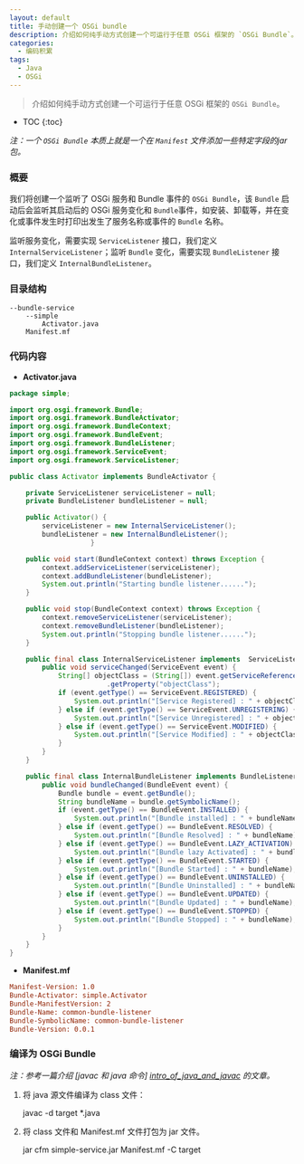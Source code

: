 ```yaml
---
layout: default
title: 手动创建一个 OSGi bundle
description: 介绍如何纯手动方式创建一个可运行于任意 OSGi 框架的 `OSGi Bundle`。
categories: 
  - 编码积累
tags: 
  - Java
  - OSGi
---
```


> 介绍如何纯手动方式创建一个可运行于任意 OSGi 框架的 `OSGi Bundle`。

<!-- more -->
* TOC
{:toc}

*注：一个 `OSGi Bundle` 本质上就是一个在 `Manifest` 文件添加一些特定字段的jar包。*

### 概要

我们将创建一个监听了 OSGi 服务和 Bundle 事件的 `OSGi Bundle`，该 `Bundle` 启动后会监听其启动后的 OSGi 服务变化和 `Bundle`事件，如安装、卸载等，并在变化或事件发生时打印出发生了服务名称或事件的 `Bundle` 名称。

监听服务变化，需要实现 `ServiceListener` 接口，我们定义 `InternalServiceListener`；监听 `Bundle` 变化，需要实现 `BundleListener` 接口，我们定义 `InternalBundleListener`。

### 目录结构

```
--bundle-service
    --simple
        Activator.java
    Manifest.mf
```

### 代码内容

* **Activator.java**

```java
package simple;

import org.osgi.framework.Bundle;
import org.osgi.framework.BundleActivator;
import org.osgi.framework.BundleContext;
import org.osgi.framework.BundleEvent;
import org.osgi.framework.BundleListener;
import org.osgi.framework.ServiceEvent;
import org.osgi.framework.ServiceListener;

public class Activator implements BundleActivator {

    private ServiceListener serviceListener = null;
    private BundleListener bundleListener = null;

    public Activator() {
        serviceListener = new InternalServiceListener();
        bundleListener = new InternalBundleListener();
			        }

    public void start(BundleContext context) throws Exception {
        context.addServiceListener(serviceListener);
        context.addBundleListener(bundleListener);
        System.out.println("Starting bundle listener......");
    }

    public void stop(BundleContext context) throws Exception {
        context.removeServiceListener(serviceListener);
        context.removeBundleListener(bundleListener);
        System.out.println("Stopping bundle listener......");
    }

    public final class InternalServiceListener implements  ServiceListener {
        public void serviceChanged(ServiceEvent event) {
            String[] objectClass = (String[]) event.getServiceReference()
						.getProperty("objectClass");
            if (event.getType() == ServiceEvent.REGISTERED) {
                System.out.println("[Service Registered] : " + objectClass[0]);
            } else if (event.getType() == ServiceEvent.UNREGISTERING) {
                System.out.println("[Service Unregistered] : " + objectClass[0]);
            } else if (event.getType() == ServiceEvent.MODIFIED) {
                System.out.println("[Service Modified] : " + objectClass[0]);
            }
        }
    }

    public final class InternalBundleListener implements BundleListener {
        public void bundleChanged(BundleEvent event) {
            Bundle bundle = event.getBundle();
            String bundleName = bundle.getSymbolicName();
            if (event.getType() == BundleEvent.INSTALLED) {
                System.out.println("[Bundle installed] : " + bundleName);
            } else if (event.getType() == BundleEvent.RESOLVED) {
                System.out.println("[Bundle Resolved] : " + bundleName);
            } else if (event.getType() == BundleEvent.LAZY_ACTIVATION) {
                System.out.println("[Bundle lazy Activated] : " + bundleName);
            } else if (event.getType() == BundleEvent.STARTED) {
                System.out.println("[Bundle Started] : " + bundleName);
            } else if (event.getType() == BundleEvent.UNINSTALLED) {
                System.out.println("[Bundle Uninstalled] : " + bundleName);
            } else if (event.getType() == BundleEvent.UPDATED) {
                System.out.println("[Bundle Updated] : " + bundleName);
            } else if (event.getType() == BundleEvent.STOPPED) {
                System.out.println("[Bundle Stopped] : " + bundleName);
            }
        }
    }
}
```

* **Manifest.mf**

```ini
Manifest-Version: 1.0
Bundle-Activator: simple.Activator
Bundle-ManifestVersion: 2
Bundle-Name: common-bundle-listener
Bundle-SymbolicName: common-bundle-listener
Bundle-Version: 0.0.1
```

### 编译为 OSGi Bundle

*注：参考一篇介绍 [javac 和 java 命令] [intro_of_java_and_javac] 的文章。*

[intro_of_java_and_javac]: http://blog.csdn.net/huagong_adu/article/details/6929817

1. 将 java 源文件编译为 class 文件：

    javac -d target *.java

2. 将 class 文件和 Manifest.mf 文件打包为 jar 文件。

    jar cfm simple-service.jar Manifest.mf -C target